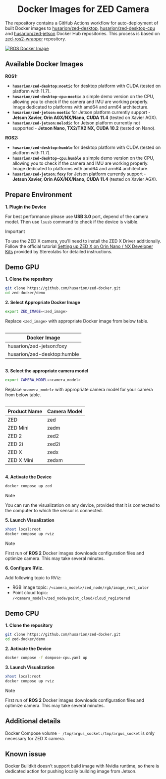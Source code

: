 <h1 align="center">
Docker Images for ZED Camera
</h1>

The repository contains a GitHub Actions workflow for auto-deployment of built Docker images to [husarion/zed-desktop](https://hub.docker.com/r/husarion/zed-desktop), [husarion/zed-desktop-cpu](https://hub.docker.com/r/husarion/zed-desktop-cpu) and [husarion/zed-jetson](https://hub.docker.com/r/husarion/zed-jetson) Docker Hub repositories. This process is based on [zed-ros2-wrapper](https://github.com/stereolabs/zed-ros2-wrapper) repository.

[![ROS Docker Image](https://github.com/husarion/zed-docker/actions/workflows/ros-docker-image.yaml/badge.svg)](https://github.com/husarion/zed-docker/actions/workflows/ros-docker-image.yaml)

## Available Docker Images

**ROS1:**

- **`husarion/zed-desktop:noetic`** for desktop platform with CUDA (tested on platform with 11.7).
- **`husarion/zed-desktop-cpu:noetic`** a simple demo version on the CPU, allowing you to check if the camera and IMU are working properly. Image dedicated to platforms with amd64 and arm64 architecture.
- **`husarion/zed-jetson:noetic`** for Jetson platform currently support - **Jetson Xavier, Orin AGX/NX/Nano, CUDA 11.4** (tested on Xavier AGX).
- **`husarion/zed-jetson:melodic`** for Jetson platform currently not supported - **Jetson Nano, TX2/TX2 NX, CUDA 10.2** (tested on Nano).

**ROS2:**

- **`husarion/zed-desktop:humble`** for desktop platform with CUDA (tested on platform with 11.7).
- **`husarion/zed-desktop-cpu:humble`** a simple demo version on the CPU, allowing you to check if the camera and IMU are working properly. Image dedicated to platforms with amd64 and arm64 architecture.
- **`husarion/zed-jetson:foxy`** for Jetson platform currently support - **Jetson Xavier, Orin AGX/NX/Nano, CUDA 11.4** (tested on Xavier AGX).

## Prepare Environment

**1. Plugin the Device**

For best performance please use **USB 3.0** port, depend of the camera model. Then use `lsusb` command to check if the device is visible.

> [!IMPORTANT]
> To use the ZED X camera, you'll need to install the ZED X Driver additionally. Follow the official tutorial [Setting up ZED X on Orin Nano / NX Developer Kits](https://www.stereolabs.com/docs/get-started-with-zed-x/jetson-orin-devkit-setup/) provided by Stereolabs for detailed instructions.

## Demo GPU

**1. Clone the repository**

```bash
git clone https://github.com/husarion/zed-docker.git
cd zed-docker/demo
```

**2. Select Appropriate Docker Image**

```bash
export ZED_IMAGE=<zed_image>
```

Replace `<zed_image>` with appropriate Docker image from below table.

<div style="display: flex; justify-content: center;">

| **Docker Image**                   |
| ---------------------------------- |
| husarion/zed-jetson:foxy           |
| husarion/zed-desktop:humble        |

</div>

**3. Select the appropriate camera model**

```bash
export CAMERA_MODEL=<camera_model>
```

Replace `<camera_model>` with appropriate camera model for your camera from below table.

<div style="display: flex; justify-content: center;">

| **Product Name**  | **Camera Model** |
| ----------------- | ---------------- |
| ZED               | zed              |
| ZED Mini          | zedm             |
| ZED 2             | zed2             |
| ZED 2i            | zed2i            |
| ZED X             | zedx             |
| ZED X Mini        | zedxm            |

</div>

**4. Activate the Device**

```bash
docker compose up zed
```

> [!NOTE]
> You can run the visualization on any device, provided that it is connected to the computer to which the sensor is connected.

**5. Launch Visualization**

```bash
xhost local:root
docker compose up rviz
```

> [!NOTE]
> First run of **ROS 2** Docker images downloads configuration files and optimize camera. This may take several minutes.

**6. Configure RViz.**

Add following topic to RViz:

- RGB image topic: `/<camera_model>/zed_node/rgb/image_rect_color`
- Point cloud topic: `/<camera_model>/zed_node/point_cloud/cloud_registered`

## Demo CPU

**1. Clone the repository**

```bash
git clone https://github.com/husarion/zed-docker.git
cd zed-docker/demo
```

**2. Activate the Device**

```bash
docker compose -f dompose-cpu.yaml up
```

**3. Launch Visualization**

```bash
xhost local:root
docker compose up rviz
```

> [!NOTE]
> First run of **ROS 2** Docker images downloads configuration files and optimize camera. This may take several minutes.

## Additional details

Docker Compose volume `- /tmp/argus_socket:/tmp/argus_socket` is only necessary for ZED X camera.

## Known issue

Docker Buildkit doesn't support build image with Nvidia runtime, so there is dedicated action for pushing locally building image from Jetson.
